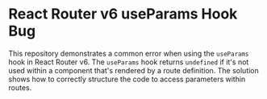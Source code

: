 # React Router v6 useParams Hook Bug

This repository demonstrates a common error when using the `useParams` hook in React Router v6. The `useParams` hook returns `undefined` if it's not used within a component that's rendered by a route definition.  The solution shows how to correctly structure the code to access parameters within routes.